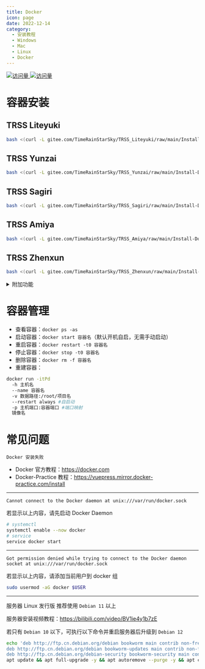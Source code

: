 ```yaml
---
title: Docker
icon: page
date: 2022-12-14
category:
  - 安装教程
  - Windows
  - Mac
  - Linux
  - Docker
---
```


[![访问量](https://visitor-badge.glitch.me/badge?page_id=TimeRainStarSky-TRSS_Script-Docker&right_color=red&left_text=访%20问%20量) ![访问量](https://profile-counter.glitch.me/TimeRainStarSky-TRSS_Script-Docker/count.svg)](https://docker.com)

# 容器安装

## TRSS Liteyuki

```sh
bash <(curl -L gitee.com/TimeRainStarSky/TRSS_Liteyuki/raw/main/Install-Docker.sh)
```

## TRSS Yunzai

```sh
bash <(curl -L gitee.com/TimeRainStarSky/TRSS_Yunzai/raw/main/Install-Docker.sh)
```

## TRSS Sagiri

```sh
bash <(curl -L gitee.com/TimeRainStarSky/TRSS_Sagiri/raw/main/Install-Docker.sh)
```

## TRSS Amiya

```sh
bash <(curl -L gitee.com/TimeRainStarSky/TRSS_Amiya/raw/main/Install-Docker.sh)
```

## TRSS Zhenxun

```sh
bash <(curl -L gitee.com/TimeRainStarSky/TRSS_Zhenxun/raw/main/Install-Docker.sh)
```

<details><summary>附加功能</summary>

自定义 安装路径 `DIR` 启动命令 `CMD` 容器名 `DKNAME` （可用于多开）

举例：将脚本安装至 `/Bot` 启动命令 `trss` 容器名 `TRSS` 

```sh
DIR=/Bot CMD=trss DKNAME=TRSS bash <(x
```

</details>

# 容器管理

- 查看容器：`docker ps -as`
- 启动容器：`docker start 容器名`（默认开机自启，无需手动启动）
- 重启容器：`docker restart -t0 容器名`
- 停止容器：`docker stop -t0 容器名`
- 删除容器：`docker rm -f 容器名`
- 重建容器：

```sh
docker run -itPd
  -h 主机名
  --name 容器名
  -v 数据路径:/root/项目名
  --restart always #自启动
  -p 主机端口:容器端口 #端口映射
  镜像名
```

# 常见问题

```
Docker 安装失败
```

- Docker 官方教程：<https://docker.com>
- Docker-Practice 教程：<https://vuepress.mirror.docker-practice.com/install>

---

```
Cannot connect to the Docker daemon at unix:///var/run/docker.sock
```

若显示以上内容，请先启动 Docker Daemon

```sh
# systemctl
systemctl enable --now docker
# service
service docker start
```

---

```
Got permission denied while trying to connect to the Docker daemon socket at unix:///var/run/docker.sock
```

若显示以上内容，请添加当前用户到 docker 组

```sh
sudo usermod -aG docker $USER
```

---

服务器 Linux 发行版 推荐使用 `Debian 11` 以上

服务器安装视频教程：<https://bilibili.com/video/BV1ie4y1b7zE>

若只有 `Debian 10` 以下，可执行以下命令并重启服务器后升级到 `Debian 12`

```sh
echo 'deb http://ftp.cn.debian.org/debian bookworm main contrib non-free
deb http://ftp.cn.debian.org/debian bookworm-updates main contrib non-free
deb http://ftp.cn.debian.org/debian-security bookworm-security main contrib non-free'>/etc/apt/sources.list
apt update && apt full-upgrade -y && apt autoremove --purge -y && apt clean
```
